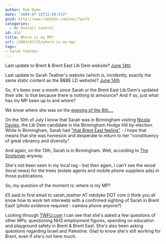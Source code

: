 ```yaml
---
author: Rob Dyke
date: "2004-07-15T12:50:57Z"
guid: http://www.robdyke.com/noc/?p=74
categories:
  - No Overall Control
id: 614
title: Where is my MP?
url: /2004/07/15/where-is-my-mp/
tags:
- Sarah Teather
---
```

Last update to Brent & Brent East Lib Dem website? [June 14th](http://www.brentlibdems.org.uk/news/142.html?PHPSESSID=46cc43870df9d674104929b0bb6772b6)
  
Last update to Sarah Teather's website (which is, incidently, exactly the same static content as the B&BE LD website)? [June 14th](http://www.sarahteather.libdems.org.uk/news/142.html?PHPSESSID=6bd06813688300c563d1587546033f5f)

So, it's been over a month since Sarah or the Brent East Lib Dem's updated their site. Is that because there is nothing to announce? And if so, just what has my MP been up to and where?

We know where she was on the [evening of the 8th....](http://sarah-teather-mp.blogspot.com/2004/07/question-time-last-night.html)

On the 10th of July I know that Sarah was in Birmingham visiting [Nicola Davies](http://www.libdems.org.uk/index.cfm/page.whois/section.people/wid.406), the Lib Dem candidate in the Birmingham Hodge Hill by-election. While in Birmingham, Sarah had ["that Brent East feeling"](http://www.hodgehill-libdems.org.uk/news/55.html?PHPSESSID=2cfcf8060af90a517a3737588d39ad2f) - I hope that means that she was homesick and desperate to return to her "constituency of great vibrancy and diversity".

And again, on the 13th, Sarah is in Birmingham. Well, according to [The Scotsman](http://news.scotsman.com/latest.cfm?id=3201751) anyway.

She's not been seen in my local rag - but then again, I can't see the wood (local news) for the trees (estate agents and mobile phone suppliers ads) in those publications.

So, my question of the moment is: where is my MP?

£5 paid to first email to sarah_teather AT robdyke DOT com (i think you all know how to work teh interweb) with a confirmed sighting of Sarah in Brent East! (photo evidence required - camera phone anyone?)

Looking through [TWFU.com](http://www.theyworkforyou.com) I can see that she's asked a few questions of other MPs; questioning NHS employment figures, spending on education and playground safety in Brent & Brent East. She's also been asking questions regarding Israel and Palestine. Glad to know she's still working for Brent, even if she's not here much.